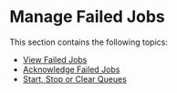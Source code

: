 # Manage Failed Jobs

This section contains the following topics:

  - [View Failed Jobs](View_Failed_Jobs.htm)
  - [Acknowledge Failed Jobs](Acknowledge_Failed_Jobs.htm)
  - [Start, Stop or Clear
    Queues](Start%20Stop%20or%20Clear%20Queues.htm)
